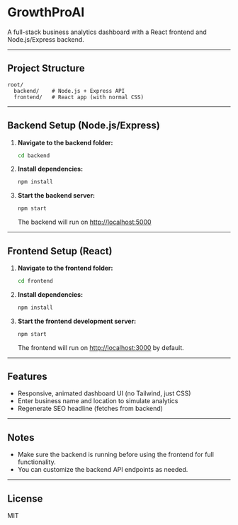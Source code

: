# GrowthProAI

A full-stack business analytics dashboard with a React frontend and Node.js/Express backend.

---

## Project Structure

```
root/
  backend/    # Node.js + Express API
  frontend/   # React app (with normal CSS)
```

---

## Backend Setup (Node.js/Express)

1. **Navigate to the backend folder:**
   ```sh
   cd backend
   ```
2. **Install dependencies:**
   ```sh
   npm install
   ```
3. **Start the backend server:**
   ```sh
   npm start
   ```
   The backend will run on [http://localhost:5000](http://localhost:5000)

---

## Frontend Setup (React)

1. **Navigate to the frontend folder:**
   ```sh
   cd frontend
   ```
2. **Install dependencies:**
   ```sh
   npm install
   ```
3. **Start the frontend development server:**
   ```sh
   npm start
   ```
   The frontend will run on [http://localhost:3000](http://localhost:3000) by default.

---

## Features
- Responsive, animated dashboard UI (no Tailwind, just CSS)
- Enter business name and location to simulate analytics
- Regenerate SEO headline (fetches from backend)

---

## Notes
- Make sure the backend is running before using the frontend for full functionality.
- You can customize the backend API endpoints as needed.

---

## License
MIT

